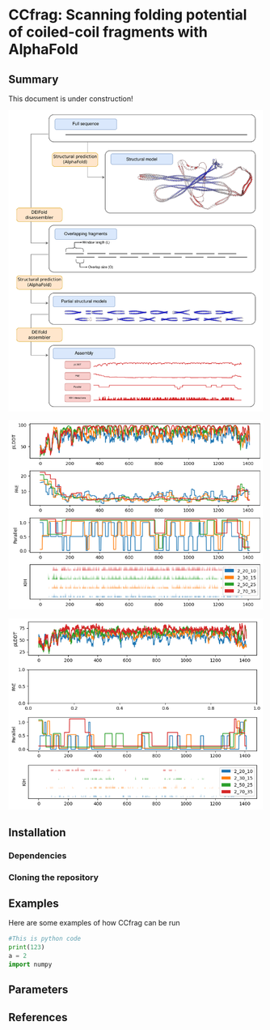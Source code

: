 # CCfrag: Scanning folding potential of coiled-coil fragments with AlphaFold

## Summary

This document is under construction!

![alt text](examples/figures/figure_1.png)

![alt text](examples/figures/CCfrag_EEA1_Colabfold.png)

![alt text](examples/figures/CCfrag_EEA1_ESMfold.png)

## Installation

### Dependencies

### Cloning the repository

## Examples

Here are some examples of how CCfrag can be run

```python
#This is python code
print(123)
a = 2
import numpy
```

## Parameters

## References
